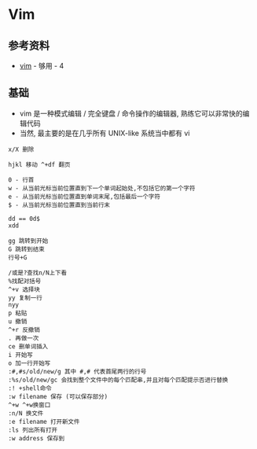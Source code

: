 # Vim

## 参考资料

- [vim](https://gitlab.com/wsdjeg/vim-galore-zh_cn) - 够用 - 4

## 基础

- vim 是一种模式编辑 / 完全键盘 / 命令操作的编辑器, 熟练它可以非常快的编辑代码
- 当然, 最主要的是在几乎所有 UNIX-like 系统当中都有 vi

```text
x/X 删除

hjkl 移动 ^+df 翻页

0 - 行首
w - 从当前光标当前位置直到下一个单词起始处,不包括它的第一个字符
e - 从当前光标当前位置直到单词末尾,包括最后一个字符
$ - 从当前光标当前位置直到当前行末

dd == 0d$
xdd

gg 跳转到开始
G 跳转到结束
行号+G

/或是?查找n/N上下看
%找配对括号
^+v 选择块
yy 复制一行
nyy
p 粘贴
u 撤销
^+r 反撤销
. 再做一次
ce 删单词插入
i 开始写
o 加一行开始写
:#,#s/old/new/g 其中 #,# 代表首尾两行的行号
:%s/old/new/gc 会找到整个文件中的每个匹配串,并且对每个匹配提示否进行替换
:! +shell命令
:w filename 保存 (可以保存部分)
^+w ^+w换窗口
:n/N 换文件
:e filename 打开新文件
:ls 列出所有打开
:w address 保存到
```
